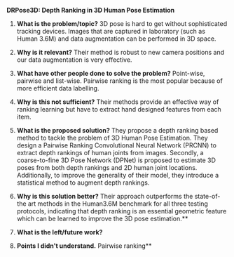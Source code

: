 ﻿**DRPose3D: Depth Ranking in 3D Human Pose Estimation**

1. **What is the problem/topic?**
   3D pose is hard to get without sophisticated tracking devices. Images that are captured in laboratory (such as Human 3.6M) and data augmentation can be performed in 3D space.
1. **Why is it relevant?**
   Their method is robust to new camera positions and our data augmentation is very effective.
1. **What have other people done to solve the problem?**
   Point-wise, pairwise and list-wise. Pairwise ranking is the most popular because of more efficient data labelling.
1. **Why is this not sufficient?**
   Their methods provide an effective way of ranking learning but have to extract hand designed features from each item.
1. **What is the proposed solution?**
   They propose a depth ranking based method to tackle the problem of 3D Human Pose Estimation. They design a Pairwise Ranking Convolutional Neural Network (PRCNN) to extract depth rankings of human joints from images. Secondly, a coarse-to-fine 3D Pose Network (DPNet) is proposed to estimate 3D poses from both depth rankings and 2D human joint locations. Additionally, to improve the generality of their model, they introduce a statistical method to augment depth rankings.
1. **Why is this solution better?**
   Their approach outperforms the state-of-the art methods in the Human3.6M benchmark for all three testing protocols, indicating that depth ranking is an essential geometric feature which can be learned to improve the 3D pose estimation.**

1. **What is the left/future work?**
   <NIL>
1. **Points I didn't understand.**
   Pairwise ranking**

